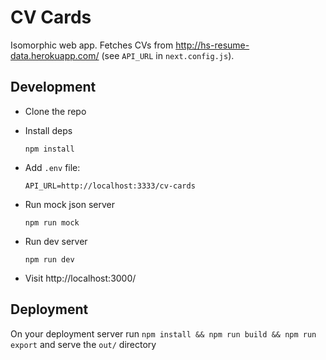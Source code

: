 # CV Cards

Isomorphic web app. Fetches CVs from http://hs-resume-data.herokuapp.com/ (see
`API_URL` in `next.config.js`).

## Development

- Clone the repo

- Install deps

  ```
  npm install
  ```

- Add `.env` file:

  ```
  API_URL=http://localhost:3333/cv-cards
  ```

- Run mock json server

  ```
  npm run mock
  ```

- Run dev server

  ```
  npm run dev
  ```

- Visit http://localhost:3000/

## Deployment

On your deployment server run `npm install && npm run build && npm run export`
and serve the `out/` directory

